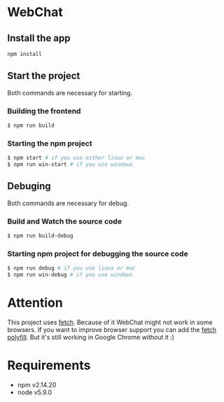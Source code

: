 # WebChat
## Install the app
```sh
npm install
```

## Start the project
Both commands are necessary for starting.
### Building the frontend
```sh
$ npm run build
```
### Starting the npm project
```sh
$ npm start # if you use either linux or mac
$ npm run win-start # if you use windows
```

## Debuging
Both commands are necessary for debug.
### Build and Watch the source code
```sh
$ npm run build-debug
```
### Starting npm project for debugging the source code
```sh
$ npm run debug # if you use linux or mac
$ npm run win-debug # if you use windows
```


# Attention
This project uses 
[fetch](https://developer.mozilla.org/en/docs/Web/API/Fetch_API). Because of it WebChat might not work in some browsers. If you want to improve browser support you can add the [fetch polyfill](https://github.com/github/fetch). But it's still working in Google Chrome without it :)

# Requirements
* npm v2.14.20
* node v5.9.0
